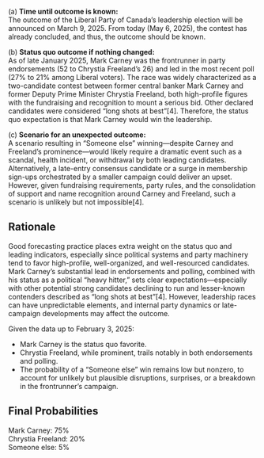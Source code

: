 (a) **Time until outcome is known:**  
The outcome of the Liberal Party of Canada’s leadership election will be announced on March 9, 2025. From today (May 6, 2025), the contest has already concluded, and thus, the outcome should be known.

(b) **Status quo outcome if nothing changed:**  
As of late January 2025, Mark Carney was the frontrunner in party endorsements (52 to Chrystia Freeland’s 26) and led in the most recent poll (27% to 21% among Liberal voters). The race was widely characterized as a two-candidate contest between former central banker Mark Carney and former Deputy Prime Minister Chrystia Freeland, both high-profile figures with the fundraising and recognition to mount a serious bid. Other declared candidates were considered “long shots at best”[4]. Therefore, the status quo expectation is that Mark Carney would win the leadership.

(c) **Scenario for an unexpected outcome:**  
A scenario resulting in “Someone else” winning—despite Carney and Freeland’s prominence—would likely require a dramatic event such as a scandal, health incident, or withdrawal by both leading candidates. Alternatively, a late-entry consensus candidate or a surge in membership sign-ups orchestrated by a smaller campaign could deliver an upset. However, given fundraising requirements, party rules, and the consolidation of support and name recognition around Carney and Freeland, such a scenario is unlikely but not impossible[4].

## Rationale

Good forecasting practice places extra weight on the status quo and leading indicators, especially since political systems and party machinery tend to favor high-profile, well-organized, and well-resourced candidates. Mark Carney’s substantial lead in endorsements and polling, combined with his status as a political “heavy hitter,” sets clear expectations—especially with other potential strong candidates declining to run and lesser-known contenders described as “long shots at best”[4]. However, leadership races can have unpredictable elements, and internal party dynamics or late-campaign developments may affect the outcome.

Given the data up to February 3, 2025:
- Mark Carney is the status quo favorite.
- Chrystia Freeland, while prominent, trails notably in both endorsements and polling.
- The probability of a “Someone else” win remains low but nonzero, to account for unlikely but plausible disruptions, surprises, or a breakdown in the frontrunner’s campaign.

## Final Probabilities

Mark Carney: 75%  
Chrystia Freeland: 20%  
Someone else: 5%